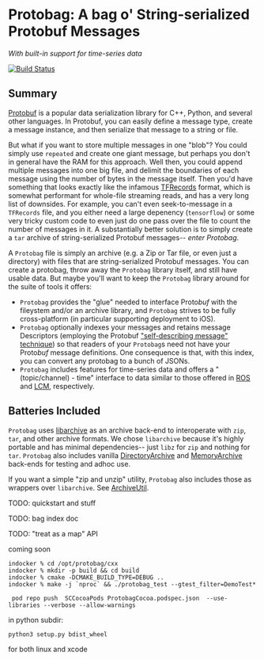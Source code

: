 # Protobag: A bag o' String-serialized Protobuf Messages
_With built-in support for time-series data_

[![Build Status](https://circleci.com/gh/StandardCyborg/protobag.svg?style=svg&circle-token=ed56e2ec32789fa3e5f664bc8ea73c55e119de4b)](https://app.circleci.com/pipelines/github/StandardCyborg/protobag)

## Summary 

[Protobuf](https://github.com/protocolbuffers/protobuf) is a popular data
serialization library for C++, Python, and several other languages.  In
Protobuf, you can easily define a message type, create a message instance,
and then serialize that message to a string or file.

But what if you want to store multiple messages in one "blob"?  You could 
simply use `repeated` and create one giant message, but perhaps you don't in
general have the RAM for this approach.  Well then, you could append multiple 
messages into one big file, and delimit the boundaries of each message using 
the number of bytes in the message itself.  Then you'd have something that 
looks exactly like the infamous
[TFRecords](https://www.tensorflow.org/tutorials/load_data/tfrecord)
format, which is somewhat performant for whole-file streaming reads, and has
a very long list of downsides.  For example, you can't even seek-to-message
in a `TFRecords` file, and you either need a large depenency (`tensorflow`) or
some very tricky custom code to even just do one pass over the file to count
the number of messages in it.  A substantially better solution is to simply
create a `tar` archive of string-serialized Protobuf messages-- 
*enter Protobag*.

A `Protobag` file is simply an archive (e.g. a Zip or Tar file, or even just a
directory) with files that are string-serialized Protobuf messages.  You can
create a protobag, throw away the `Protobag` library itself, and still 
have usable data.  But maybe you'll want to keep the `Protobag` library around
for the suite of tools it offers:
 * `Protobag` provides the "glue" needed to interface Proto*buf* with the 
     fileystem and/or an archive library, and `Protobag` strives to be fully
     cross-platform (in particular supporting deployment to iOS).
 * `Protobag` optionally indexes your messages and retains message Descriptors
     (employing the Protobuf 
       ["self-describing message" technique](https://developers.google.com/protocol-buffers/docs/techniques#self-description))
     so that readers of your `Protobag`s need not have your Proto*buf* message
     definitions.  One consequence is that, with this index, you can convert
     any protobag to a bunch of JSONs.
 * `Protobag` includes features for time-series data and offers a
     "(topic/channel) - time" interface to data similar to those offered in 
     [ROS](http://wiki.ros.org/rosbag) and 
     [LCM](https://lcm-proj.github.io/log_file_format.html), respectively.


## Batteries Included

`Protobag` uses [libarchive](https://www.libarchive.org/) as an archive
back-end to interoperate with `zip`, `tar`, and other archive formats.  We
chose `libarchive` because it's highly portable and has minimal dependencies--
just `libz` for `zip` and nothing for `tar`.  `Protobag` also includes vanilla
[DirectoryArchive](c++/protobag/protobag/archive/DirectoryArchive.hpp) and
[MemoryArchive](c++/protobag/protobag/archive/MemoryArchive.hpp) back-ends for
testing and adhoc use.

If you want a simple "zip and unzip" utility, `Protobag` also includes those as
wrappers over `libarchive`.  See 
[ArchiveUtil](c++/protobag/protobag/ArchiveUtil.hpp).




TODO: quickstart and stuff

TODO: bag index doc

TODO: "treat as a map" API


coming soon

```
indocker % cd /opt/protobag/cxx
indocker % mkdir -p build && cd build
indocker % cmake -DCMAKE_BUILD_TYPE=DEBUG ..
indocker % make -j `nproc` && ./protobag_test --gtest_filter=DemoTest*
```

```
 pod repo push  SCCocoaPods ProtobagCocoa.podspec.json  --use-libraries --verbose --allow-warnings
```


in python subdir:
```
python3 setup.py bdist_wheel
```
for both linux and xcode
